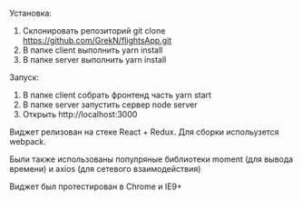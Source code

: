 Установка:
1) Склонировать репозиторий git clone https://github.com/GrekN/flightsApp.git
2) В папке client выполнить yarn install
3) В папке server выполнить yarn install

Запуск:
1) В папке client собрать фронтенд часть yarn start
2) В папке server запустить сервер node server
3) Открыть http://localhost:3000

Виджет релизован на стеке React + Redux.
Для сборки испольузется webpack.

Были также использованы популряные библиотеки moment (для вывода времени) и axios (для сетевого взаимодействия)

Виджет был протестирован в Chrome и IE9+


